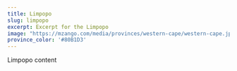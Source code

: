 ```yaml
---
title: Limpopo
slug: limpopo
excerpt: Excerpt for the Limpopo
image: "https://mzango.com/media/provinces/western-cape/western-cape.jpg"
province_color: '#80B1D3'
---
```

Limpopo content